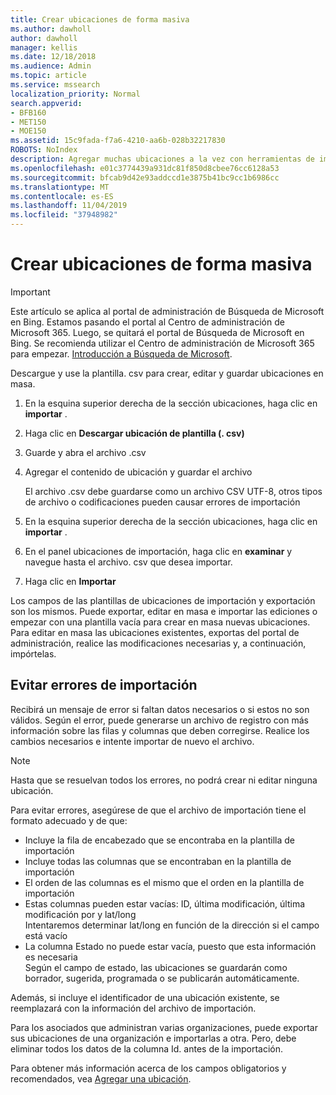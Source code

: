 ```yaml
---
title: Crear ubicaciones de forma masiva
ms.author: dawholl
author: dawholl
manager: kellis
ms.date: 12/18/2018
ms.audience: Admin
ms.topic: article
ms.service: mssearch
localization_priority: Normal
search.appverid:
- BFB160
- MET150
- MOE150
ms.assetid: 15c9fada-f7a6-4210-aa6b-028b32217830
ROBOTS: NoIndex
description: Agregar muchas ubicaciones a la vez con herramientas de importación para el portal de administración de Microsoft Search
ms.openlocfilehash: e01c3774439a931dc81f850d8cbee76cc6128a53
ms.sourcegitcommit: bfcab9d42e93addccd1e3875b41bc9cc1b6986cc
ms.translationtype: MT
ms.contentlocale: es-ES
ms.lasthandoff: 11/04/2019
ms.locfileid: "37948982"
---
```

# <a name="bulk-create-locations"></a>Crear ubicaciones de forma masiva

> [!IMPORTANT]
> Este artículo se aplica al portal de administración de Búsqueda de Microsoft en Bing. Estamos pasando el portal al Centro de administración de Microsoft 365. Luego, se quitará el portal de Búsqueda de Microsoft en Bing. Se recomienda utilizar el Centro de administración de Microsoft 365 para empezar. [Introducción a Búsqueda de Microsoft](overview-microsoft-search.md).
    
Descargue y use la plantilla. csv para crear, editar y guardar ubicaciones en masa. 
  
1. En la esquina superior derecha de la sección ubicaciones, haga clic en **importar** .
    
2. Haga clic en **Descargar ubicación de plantilla (. csv)**
    
3. Guarde y abra el archivo .csv
    
4. Agregar el contenido de ubicación y guardar el archivo

    El archivo .csv debe guardarse como un archivo CSV UTF-8, otros tipos de archivo o codificaciones pueden causar errores de importación
    
5. En la esquina superior derecha de la sección ubicaciones, haga clic en **importar** .
    
6. En el panel ubicaciones de importación, haga clic en **examinar** y navegue hasta el archivo. csv que desea importar. 
    
7. Haga clic en **Importar**

Los campos de las plantillas de ubicaciones de importación y exportación son los mismos. Puede exportar, editar en masa e importar las ediciones o empezar con una plantilla vacía para crear en masa nuevas ubicaciones. Para editar en masa las ubicaciones existentes, exportas del portal de administración, realice las modificaciones necesarias y, a continuación, impórtelas.

## <a name="prevent-import-errors"></a>Evitar errores de importación  
Recibirá un mensaje de error si faltan datos necesarios o si estos no son válidos. Según el error, puede generarse un archivo de registro con más información sobre las filas y columnas que deben corregirse. Realice los cambios necesarios e intente importar de nuevo el archivo.
  
> [!NOTE]
> Hasta que se resuelvan todos los errores, no podrá crear ni editar ninguna ubicación. 

Para evitar errores, asegúrese de que el archivo de importación tiene el formato adecuado y de que:
- Incluye la fila de encabezado que se encontraba en la plantilla de importación
- Incluye todas las columnas que se encontraban en la plantilla de importación
- El orden de las columnas es el mismo que el orden en la plantilla de importación
- Estas columnas pueden estar vacías: ID, última modificación, última modificación por y lat/long  
Intentaremos determinar lat/long en función de la dirección si el campo está vacío
- La columna Estado no puede estar vacía, puesto que esta información es necesaria  
Según el campo de estado, las ubicaciones se guardarán como borrador, sugerida, programada o se publicarán automáticamente.

Además, si incluye el identificador de una ubicación existente, se reemplazará con la información del archivo de importación.

Para los asociados que administran varias organizaciones, puede exportar sus ubicaciones de una organización e importarlas a otra. Pero, debe eliminar todos los datos de la columna Id. antes de la importación.
  
Para obtener más información acerca de los campos obligatorios y recomendados, vea [Agregar una ubicación](add-a-location.md).

  


